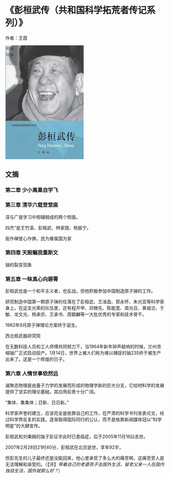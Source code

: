 # 《彭桓武传（共和国科学拓荒者传记系列）》

作者：王霞

![](images/20250617191017.jpg)
## 文摘

### 第二章 少小离巢自学飞

### 第三章 清华六载登堂座

深与广是学习中相辅相成的两个侧面。

四杰”是王竹溪、彭桓武、林家翘、杨振宁。

衙作禅堂心作佛，民为眷属国为家

### 第四章 天殷瞩我重斯文

铀的裂变现象

### 第五章 一昧真心向碧霄

彭桓武也是一个和平主义者，也反战，但他积极参加中国制造原子弹的工作。

研究制造中国第一颗原子弹的任落在了彭桓武、王淦昌、郭永怀、朱光亚等科学家身上。在这支光荣的队伍里，还有程开甲、邓稼先、陈能宽、周光召、黄祖洽、于敏、龙文光、杨承宗、王承书、周毓麟等一大批优秀的专家和技术骨干。

1962年9月原子弹理论方案终于诞生。

西北核武器研究院

在无数科技人员和工人师傅共同努力下，当1964年新年钟声敲响的时候，兰州浓缩铀厂正式启动投产。1月14日，世界上被人们称为难以捕捉的铀235终于被生产出来了。这是一个辉煌的日子。

### 第六章 人情世事依然远

凝聚态物理是由量子力学的发展而形成的物理学新的巨大分支，它给材料学的发展提供了坚实的理论基础，其应用前景十分广阔。

“集体、集集体；日新、日日新。”

科学家声誉的建立，应该完全是依靠自己的工作，在严肃的科学书刊发表论文，经过科学界反复的实践，逐渐取得国际同行的公认，而不是依靠新闻媒体冠以“科学明星”的大肆宣传。

彭桓武和刘秉娴的独子彭征宇此时已患癌症，后于2005年11月16曰去世。

2007年2月28日21时40分，彭桓武在北京逝世，享年92岁。

但彭先生的儿子最终还是没能回来，他心里承受了多么大的痛苦啊，这痛苦旁人是无法理解和承受的。（【评】*带着自己的老婆孩子去国外生活，留老父亲一人在国内独自生活，国外就那么好？*）